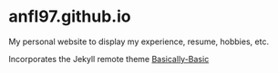 # anfl97.github.io
My personal website to display my experience, resume, hobbies, etc.

Incorporates the Jekyll remote theme [Basically-Basic](https://github.com/mmistakes/jekyll-theme-basically-basic)
